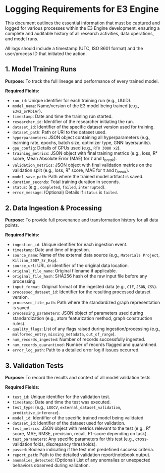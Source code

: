 # Logging Requirements for E3 Engine

This document outlines the essential information that must be captured and logged for various processes within the E3 Engine development, ensuring a complete and auditable history of all research activities, data operations, and model runs.

All logs should include a timestamp (UTC, ISO 8601 format) and the user/process ID that initiated the action.

## 1. Model Training Runs

**Purpose:** To track the full lineage and performance of every trained model.

**Required Fields:**
* `run_id`: Unique identifier for each training run (e.g., UUID).
* `model_name`: Name/version of the E3 model being trained (e.g., `E3v2_SrRbIAr`).
* `timestamp`: Date and time the training run started.
* `researcher_id`: Identifier of the researcher initiating the run.
* `dataset_id`: Identifier of the specific dataset version used for training.
* `dataset_path`: Path or URI to the dataset used.
* `hyperparameters`: JSON object containing all hyperparameters (e.g., learning rate, epochs, batch size, optimizer type, GNN layers/units).
* `gpu_config`: Details of GPUs used (e.g., `RTX 3080 x2`).
* `training_metrics`: JSON object with final training metrics (e.g., loss, R² score, Mean Absolute Error (MAE) for $\tau$ and $t_{break}$).
* `validation_metrics`: JSON object with final validation metrics on the validation split (e.g., loss, R² score, MAE for $\tau$ and $t_{break}$).
* `model_save_path`: Path where the trained model artifact is saved.
* `duration_seconds`: Total training duration in seconds.
* `status`: (e.g., `completed`, `failed`, `interrupted`).
* `error_message`: (Optional) Details if `status` is `failed`.

## 2. Data Ingestion & Processing

**Purpose:** To provide full provenance and transformation history for all data points.

**Required Fields:**
* `ingestion_id`: Unique identifier for each ingestion event.
* `timestamp`: Date and time of ingestion.
* `source_name`: Name of the external data source (e.g., `Materials Project`, `Killian_2007_Sr_Exp`).
* `source_url`: URL or identifier of the original data location.
* `original_file_name`: Original filename if applicable.
* `original_file_hash`: SHA256 hash of the raw input file before any processing.
* `input_format`: Original format of the ingested data (e.g., `CIF`, `JSON`, `CSV`).
* `processed_dataset_id`: Identifier for the resulting processed dataset version.
* `processed_file_path`: Path where the standardized graph representation is saved.
* `processing_parameters`: JSON object of parameters used during standardization (e.g., atom featurization method, graph construction rules).
* `quality_flags`: List of any flags raised during ingestion/processing (e.g., `malformed_entry`, `missing_metadata`, `out_of_range`).
* `num_records_ingested`: Number of records successfully ingested.
* `num_records_quarantined`: Number of records flagged and quarantined.
* `error_log_path`: Path to a detailed error log if issues occurred.

## 3. Validation Tests

**Purpose:** To record the results and context of all model validation tests.

**Required Fields:**
* `test_id`: Unique identifier for the validation test.
* `timestamp`: Date and time the test was executed.
* `test_type`: (e.g., `LOOCV`, `external_dataset_validation`, `predictive_inference`).
* `model_id`: Identifier of the specific trained model being validated.
* `dataset_id`: Identifier of the dataset used for validation.
* `test_metrics`: JSON object with metrics relevant to the test (e.g., R² score, MAE, RMSE, precision, recall, F1-score depending on task).
* `test_parameters`: Any specific parameters for this test (e.g., cross-validation folds, discrepancy thresholds).
* `passed`: Boolean indicating if the test met predefined success criteria.
* `report_path`: Path to the detailed validation report/notebook output.
* `anomalies_detected`: (Optional) List of any anomalies or unexpected behaviors observed during validation.
